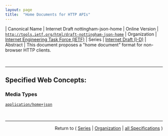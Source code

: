 ```yaml
---
layout: page
title:  "Home Documents for HTTP APIs"
---
```


| Canonical Name | Internet Draft nottingham-json-home
| Online Version | [`http://tools.ietf.org/html/draft-nottingham-json-home`](http://tools.ietf.org/html/draft-nottingham-json-home)
| Organization | [Internet Engineering Task Force (IETF)](..  "List of specification series by this organization")
| Series | [Internet Draft (I-D)](.  "List of specifications in this series")
| Abstract | This document proposes a "home document" format for non-browser HTTP clients.

<br/>
<hr/>

## Specified Web Concepts:

### Media Types

[`application/home+json`](/concepts/media-type/application/home+json "This document proposes a &#34;home document&#34; format for non-browser HTTP clients.")



<br/>
<hr/>

<p style="text-align: right">Return to ( <a href="./">Series</a> | <a href="../">Organization</a> | <a href="../../">all Specifications</a> )</p>